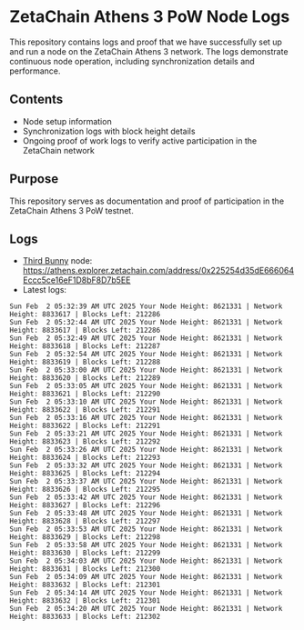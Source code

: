 # ZetaChain Athens 3 PoW Node Logs
This repository contains logs and proof that we have successfully set up and run a node on the ZetaChain Athens 3 network. The logs demonstrate continuous node operation, including synchronization details and performance.

## Contents
- Node setup information
- Synchronization logs with block height details
- Ongoing proof of work logs to verify active participation in the ZetaChain network

## Purpose
This repository serves as documentation and proof of participation in the ZetaChain Athens 3 PoW testnet.

## Logs

- [Third Bunny](https://thirdbunny.xyz/) node: https://athens.explorer.zetachain.com/address/0x225254d35dE666064Eccc5ce16eF1D8bF8D7b5EE
- Latest logs:
```
Sun Feb  2 05:32:39 AM UTC 2025 Your Node Height: 8621331 | Network Height: 8833617 | Blocks Left: 212286
Sun Feb  2 05:32:44 AM UTC 2025 Your Node Height: 8621331 | Network Height: 8833617 | Blocks Left: 212286
Sun Feb  2 05:32:49 AM UTC 2025 Your Node Height: 8621331 | Network Height: 8833618 | Blocks Left: 212287
Sun Feb  2 05:32:54 AM UTC 2025 Your Node Height: 8621331 | Network Height: 8833619 | Blocks Left: 212288
Sun Feb  2 05:33:00 AM UTC 2025 Your Node Height: 8621331 | Network Height: 8833620 | Blocks Left: 212289
Sun Feb  2 05:33:05 AM UTC 2025 Your Node Height: 8621331 | Network Height: 8833621 | Blocks Left: 212290
Sun Feb  2 05:33:10 AM UTC 2025 Your Node Height: 8621331 | Network Height: 8833622 | Blocks Left: 212291
Sun Feb  2 05:33:16 AM UTC 2025 Your Node Height: 8621331 | Network Height: 8833622 | Blocks Left: 212291
Sun Feb  2 05:33:21 AM UTC 2025 Your Node Height: 8621331 | Network Height: 8833623 | Blocks Left: 212292
Sun Feb  2 05:33:26 AM UTC 2025 Your Node Height: 8621331 | Network Height: 8833624 | Blocks Left: 212293
Sun Feb  2 05:33:32 AM UTC 2025 Your Node Height: 8621331 | Network Height: 8833625 | Blocks Left: 212294
Sun Feb  2 05:33:37 AM UTC 2025 Your Node Height: 8621331 | Network Height: 8833626 | Blocks Left: 212295
Sun Feb  2 05:33:42 AM UTC 2025 Your Node Height: 8621331 | Network Height: 8833627 | Blocks Left: 212296
Sun Feb  2 05:33:48 AM UTC 2025 Your Node Height: 8621331 | Network Height: 8833628 | Blocks Left: 212297
Sun Feb  2 05:33:53 AM UTC 2025 Your Node Height: 8621331 | Network Height: 8833629 | Blocks Left: 212298
Sun Feb  2 05:33:58 AM UTC 2025 Your Node Height: 8621331 | Network Height: 8833630 | Blocks Left: 212299
Sun Feb  2 05:34:03 AM UTC 2025 Your Node Height: 8621331 | Network Height: 8833631 | Blocks Left: 212300
Sun Feb  2 05:34:09 AM UTC 2025 Your Node Height: 8621331 | Network Height: 8833632 | Blocks Left: 212301
Sun Feb  2 05:34:14 AM UTC 2025 Your Node Height: 8621331 | Network Height: 8833632 | Blocks Left: 212301
Sun Feb  2 05:34:20 AM UTC 2025 Your Node Height: 8621331 | Network Height: 8833633 | Blocks Left: 212302
```
